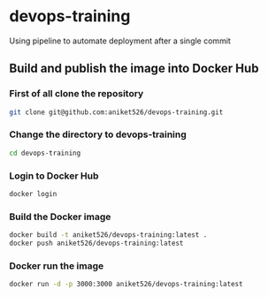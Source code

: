 # devops-training

Using pipeline to automate deployment after a single commit

## Build and publish the image into Docker Hub

### First of all clone the repository

```bash
git clone git@github.com:aniket526/devops-training.git
```

### Change the directory to devops-training

```bash
cd devops-training
```

### Login to Docker Hub

```bash
docker login
```

### Build the Docker image

```bash
docker build -t aniket526/devops-training:latest .
docker push aniket526/devops-training:latest
```

### Docker run the image

```bash
docker run -d -p 3000:3000 aniket526/devops-training:latest
```
